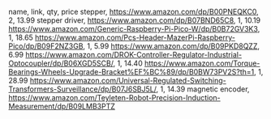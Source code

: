 name, link, qty, price
stepper, https://www.amazon.com/dp/B00PNEQKC0, 2, 13.99
stepper driver, https://www.amazon.com/dp/B07BND65C8, 1, 10.19
https://www.amazon.com/Generic-Raspberry-Pi-Pico-W/dp/B0B72GV3K3, 1, 18.65
https://www.amazon.com/Pcs-Header-MazerPi-Raspberry-Pico/dp/B09F2NZ3GB, 1, 5.99
https://www.amazon.com/dp/B09PKD8QZZ, 6.99
https://www.amazon.com/DROK-Controller-Regulator-Industrial-Optocoupler/dp/B06XGD5SCB/, 1, 14.40
https://www.amazon.com/Torque-Bearings-Wheels-Upgrade-Bracket%EF%BC%89/dp/B0BW73PV2S?th=1, 1, 28.99
https://www.amazon.com/Universal-Regulated-Switching-Transformers-Surveillance/dp/B07J6SBJ5L/, 1, 14.39
magnetic encoder, https://www.amazon.com/Teyleten-Robot-Precision-Induction-Measurement/dp/B09LMB3PTZ